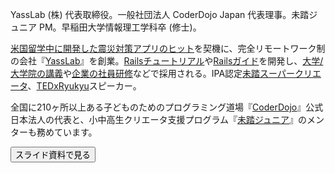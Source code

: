 YassLab (株) 代表取締役。一般社団法人 CoderDojo Japan 代表理事。未踏ジュニア PM。早稲田大学情報理工学科卒 (修士)。

[米国留学中に開発した震災対策アプリのヒット](https://www.youtube.com/watch?v=GOAPzwM8ekc&t=772s)を契機に、完全リモートワーク制の会社『[YassLab](https://yasslab.jp/)』を創業。[Railsチュートリアル](https://railstutorial.jp)や[Railsガイド](https://railsguides.jp)を開発し、[大学/大学院の講義](https://railstutorial.jp/partner)や[企業の社員研修](https://railstutorial.jp/business)などで採用される。IPA認定[未踏スーパークリエータ](https://www.ipa.go.jp/jinzai/mitou/it/supercreator-list.html)、[TEDxRyukyu](http://www.tedxryukyu.com)スピーカー。

全国に210ヶ所以上ある子どものためのプログラミング道場『[CoderDojo](https://coderdojo.jp/)』公式日本法人の代表と、小中高生クリエータ支援プログラム『[未踏ジュニア](https://jr.mitou.org/)』のメンターも務めています。

<a href="https://speakerdeck.com/yasulab/who-am-i" target='_blank' rel='noopener'>
  <button class="btn btn-primary btn-block btn-padding external-link">スライド資料で見る</button>
</a>
